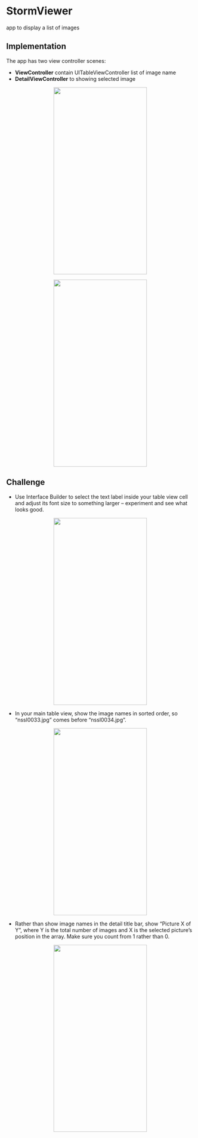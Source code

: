 # StormViewer
app to display a list of images
## Implementation
The app has two view controller scenes:
* **ViewController** contain UITableViewController list of image name 
* **DetailViewController** to showing selected image
<p align="center">
  <img width="250" height="500" src="https://user-images.githubusercontent.com/27751735/55982941-9c678c80-5ca2-11e9-891b-193a4db79211.png">
</p>
<p align="center">
  <img width="250" height="500" src="https://user-images.githubusercontent.com/27751735/55982942-9d002300-5ca2-11e9-9152-ad2fa2b35e02.png">
</p>

## Challenge
* Use Interface Builder to select the text label inside your table view cell and adjust its font size to something larger – experiment and see what looks good.

<p align="center">
  <img width="250" height="500" src="https://user-images.githubusercontent.com/27751735/56065507-b1fdb480-5d7d-11e9-979c-c04e2ec51660.png">
</p>

* In your main table view, show the image names in sorted order, so “nssl0033.jpg” comes before “nssl0034.jpg”.

<p align="center">
  <img width="250" height="500" src="https://user-images.githubusercontent.com/27751735/56065507-b1fdb480-5d7d-11e9-979c-c04e2ec51660.png">
</p>

* Rather than show image names in the detail title bar, show “Picture X of Y”, where Y is the total number of images and X is the selected picture’s position in the array. Make sure you count from 1 rather than 0.

<p align="center">
  <img width="250" height="500" src="https://user-images.githubusercontent.com/27751735/56065508-b2964b00-5d7d-11e9-85d0-92598afaae6d.png">
</p>

